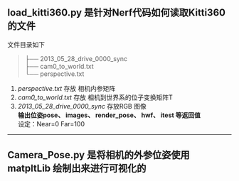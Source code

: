 ## load_kitti360.py 是针对Nerf代码如何读取Kitti360的文件

文件目录如下

>├── 2013_05_28_drive_0000_sync  
>├── cam0_to_world.txt  
>└── perspective.txt  

1. *perspective.txt* 存放 相机内参矩阵  
2. *cam0_to_world.txt* 存放 相机到世界系的位子变换矩阵T  
3. *2013_05_28_drive_0000_sync* 存放RGB 图像  
**输出位姿pose、 images、 render_pose、 hwf、 itest 等返回值**  
设定：Near=0 Far=100

***
## Camera_Pose.py 是将相机的外参位姿使用matpltLib 绘制出来进行可视化的


